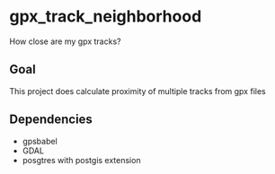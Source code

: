 # gpx_track_neighborhood

How close are my gpx tracks?

## Goal

This project does calculate proximity of multiple tracks from gpx files

## Dependencies

* gpsbabel
* GDAL
* posgtres with postgis extension
